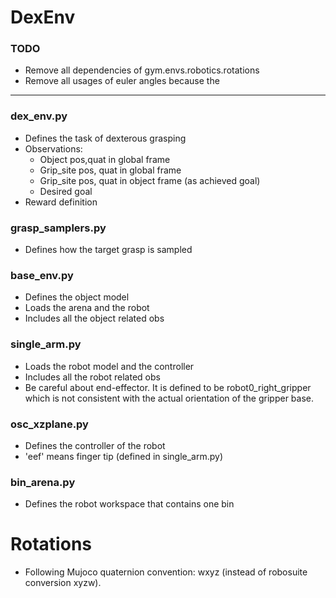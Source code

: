 # DexEnv

### TODO
- Remove all dependencies of gym.envs.robotics.rotations
- Remove all usages of euler angles because the

---
### dex_env.py
- Defines the task of dexterous grasping
- Observations:
  - Object  pos,quat in global frame
  - Grip_site pos, quat in global frame
  - Grip_site pos, quat in object frame (as achieved goal)
  - Desired goal
- Reward definition

### grasp_samplers.py
- Defines how the target grasp is sampled

### base_env.py
- Defines the object model
- Loads the arena and the robot
- Includes all the object related obs

### single_arm.py
- Loads the robot model and the controller
- Includes all the robot related obs
- Be careful about end-effector. It is defined to be robot0_right_gripper 
which is not consistent with the actual orientation of the gripper base.

### osc_xzplane.py
- Defines the controller of the robot
- 'eef' means finger tip (defined in single_arm.py)

### bin_arena.py
- Defines the robot workspace that contains one bin

# Rotations
- Following Mujoco quaternion convention: wxyz (instead of robosuite conversion xyzw).